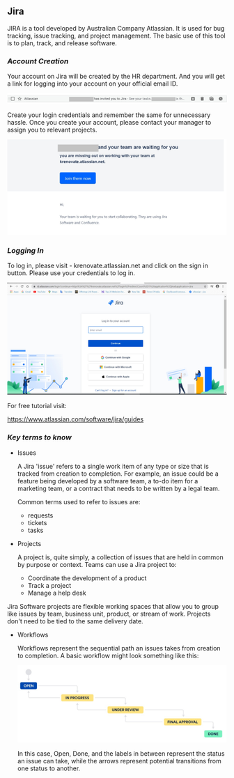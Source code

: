 ## **Jira**

JIRA is a tool developed by Australian Company Atlassian. It is used for bug tracking, issue tracking, and project management. 
The basic use of this tool is to plan, track, and release software.

### **_Account Creation_**

Your account on Jira will be created by the HR department. And you will get a link for logging into your account on your official email ID. 

![Jira Invite](../images/Initial-images/Jira/Jirainvitemail.jpg)

Create your login credentials and remember the same for unnecessary hassle. 
Once you create your account, please contact your manager to assign you to relevant projects.

![jira active](../images/Initial-images/Jira/Jiraactivate.jpg)

### **_Logging In_**

To log in, please visit - krenovate.atlassian.net and click on the sign in button. Please use your credentials to log in. 

![Jiralogin](../images/Initial-images/Jira/Jira%20login.jpg)

For free tutorial visit:

https://www.atlassian.com/software/jira/guides


### **_Key terms to know_**

*   Issues

    A Jira 'issue' refers to a single work item of any type or size that is tracked from creation to completion. For example, an issue could be a feature being developed by a software team, a to-do item for a marketing team, or a contract that needs to be written by a legal team.

    Common terms used to refer to issues are:

    *   requests
    *   tickets
    *   tasks

*   Projects

    A project is, quite simply, a collection of issues that are held in common by purpose or context. Teams can use a Jira project to:

    *   Coordinate the development of a product
    *   Track a project
    *   Manage a help desk

Jira Software projects are flexible working spaces that allow you to group like issues by team, business unit, product, or stream of work. Projects don't need to be tied to the same delivery date. 

*   Workflows

    Workflows represent the sequential path an issues takes from creation to completion. A basic workflow might look something like this:

    ![workflow](../images/Initial-images/Jira/workflow.jpg)

    In this case, Open, Done, and the labels in between represent the status an issue can take, while the arrows represent potential transitions from one status to another. 





